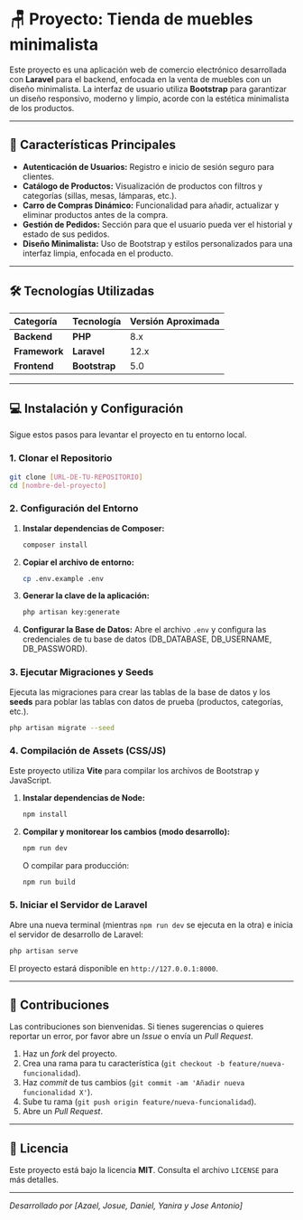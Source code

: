# 🪑 Proyecto: Tienda de muebles minimalista

Este proyecto es una aplicación web de comercio electrónico desarrollada con **Laravel** para el backend, enfocada en la venta de muebles con un diseño minimalista. La interfaz de usuario utiliza **Bootstrap** para garantizar un diseño responsivo, moderno y limpio, acorde con la estética minimalista de los productos.

-----

## 🚀 Características Principales

  * **Autenticación de Usuarios:** Registro e inicio de sesión seguro para clientes.
  * **Catálogo de Productos:** Visualización de productos con filtros y categorías (sillas, mesas, lámparas, etc.).
  * **Carro de Compras Dinámico:** Funcionalidad para añadir, actualizar y eliminar productos antes de la compra.
  * **Gestión de Pedidos:** Sección para que el usuario pueda ver el historial y estado de sus pedidos.
  * **Diseño Minimalista:** Uso de Bootstrap y estilos personalizados para una interfaz limpia, enfocada en el producto.

-----

## 🛠️ Tecnologías Utilizadas

| Categoría | Tecnología | Versión Aproximada |
| :--- | :--- | :--- |
| **Backend** | **PHP** | 8.x |
| **Framework** | **Laravel** | 12.x |
| **Frontend** | **Bootstrap** | 5.0 |

-----

## 💻 Instalación y Configuración

Sigue estos pasos para levantar el proyecto en tu entorno local.

### 1\. Clonar el Repositorio

```bash
git clone [URL-DE-TU-REPOSITORIO]
cd [nombre-del-proyecto]
```

### 2\. Configuración del Entorno

1.  **Instalar dependencias de Composer:**
    ```bash
    composer install
    ```
2.  **Copiar el archivo de entorno:**
    ```bash
    cp .env.example .env
    ```
3.  **Generar la clave de la aplicación:**
    ```bash
    php artisan key:generate
    ```
4.  **Configurar la Base de Datos:** Abre el archivo `.env` y configura las credenciales de tu base de datos (DB\_DATABASE, DB\_USERNAME, DB\_PASSWORD).

### 3\. Ejecutar Migraciones y Seeds

Ejecuta las migraciones para crear las tablas de la base de datos y los **seeds** para poblar las tablas con datos de prueba (productos, categorías, etc.).

```bash
php artisan migrate --seed
```

### 4\. Compilación de Assets (CSS/JS)

Este proyecto utiliza **Vite** para compilar los archivos de Bootstrap y JavaScript.

1.  **Instalar dependencias de Node:**
    ```bash
    npm install
    ```
2.  **Compilar y monitorear los cambios (modo desarrollo):**
    ```bash
    npm run dev
    ```
    O compilar para producción:
    ```bash
    npm run build
    ```

### 5\. Iniciar el Servidor de Laravel

Abre una nueva terminal (mientras `npm run dev` se ejecuta en la otra) e inicia el servidor de desarrollo de Laravel:

```bash
php artisan serve
```

El proyecto estará disponible en `http://127.0.0.1:8000`.

-----

## 👥 Contribuciones

Las contribuciones son bienvenidas. Si tienes sugerencias o quieres reportar un error, por favor abre un *Issue* o envía un *Pull Request*.

1.  Haz un *fork* del proyecto.
2.  Crea una rama para tu característica (`git checkout -b feature/nueva-funcionalidad`).
3.  Haz *commit* de tus cambios (`git commit -am 'Añadir nueva funcionalidad X'`).
4.  Sube tu rama (`git push origin feature/nueva-funcionalidad`).
5.  Abre un *Pull Request*.

-----

## 📄 Licencia

Este proyecto está bajo la licencia **MIT**. Consulta el archivo `LICENSE` para más detalles.

-----

*Desarrollado por [Azael, Josue, Daniel, Yanira y Jose Antonio]*
